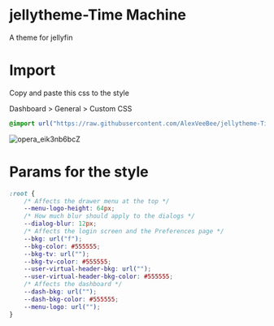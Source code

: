 # jellytheme-Time Machine
A theme for jellyfin

# Import
Copy and paste this css to the style

Dashboard > General > Custom CSS
```css
@import url("https://raw.githubusercontent.com/AlexVeeBee/jellytheme-Time-Machine/main/jellytheme-chroma.css");
```
![opera_eik3nb6bcZ](https://user-images.githubusercontent.com/75509525/233450798-77f706f4-fe26-437b-9f79-09ad9cfac1ca.png)

# Params for the style
```css
:root {
    /* Affects the drawer menu at the top */
    --menu-logo-height: 64px;
    /* How much blur should apply to the dialogs */
    --dialog-blur: 12px;
    /* Affects the login screen and the Preferences page */
    --bkg: url("f");
    --bkg-color: #555555;
    --bkg-tv: url("");
    --bkg-tv-color: #555555;
    --user-virtual-header-bkg: url("");
    --user-virtual-header-bkg-color: #555555;    
    /* Affects the dashboard */
    --dash-bkg: url("");
    --dash-bkg-color: #555555;
    --menu-logo: url("");
}
```
